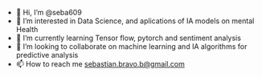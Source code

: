 - 👋 Hi, I’m @seba609
- 👀 I’m interested in Data Science, and aplications of IA models on mental Health
- 🌱 I’m currently learning Tensor flow, pytorch and sentiment analysis
- 💞️ I’m looking to collaborate on machine learning and IA algorithms for predictive analysis
- 📫 How to reach me sebastian.bravo.b@gmail.com

<!---
seba609/seba609 is a ✨ special ✨ repository because its `README.md` (this file) appears on your GitHub profile.
You can click the Preview link to take a look at your changes.
--->
